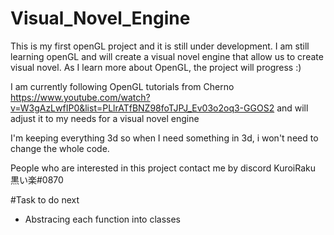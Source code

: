 # Visual_Novel_Engine
This is my first openGL project and it is still under development. 
I am still learning  openGL and will create a visual novel engine that allow us to create visual novel. As I learn more about OpenGL, the project will progress :) 


I am currently following OpenGL tutorials from Cherno https://www.youtube.com/watch?v=W3gAzLwfIP0&list=PLlrATfBNZ98foTJPJ_Ev03o2oq3-GGOS2
and will adjust it to my needs for a visual novel engine


I'm keeping everything 3d so when I need something in 3d, i won't need to change the whole code.


People who are interested in this project contact me by discord KuroiRaku 黒い楽#0870


#Task to do next
 - Abstracing each function into classes
